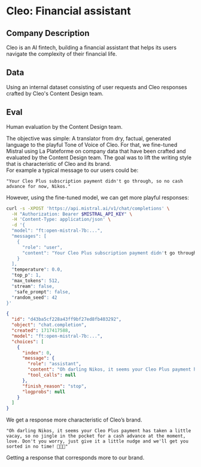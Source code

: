 # Cleo: Financial assistant

## Company Description
Cleo is an AI fintech, building a financial assistant that helps its users navigate the complexity of their financial life.  

## Data
Using an internal dataset consisting of user requests and Cleo responses crafted by Cleo's Content Design team.

## Eval 
Human evaluation by the Content Design team.

The objective was simple: A translator from dry, factual, generated language to the playful Tone of Voice of Cleo.
For that, we fine-tuned Mistral using La Plateforme on company data that have been crafted and evaluated by the Content Design team. The goal was to lift the writing style that is characteristic of Cleo and its brand.  
For example a typical message to our users could be:
```
"Your Cleo Plus subscription payment didn't go through, so no cash advance for now, Nikos."
```
However, using the fine-tuned model, we can get more playful responses:
```bash
curl -s -XPOST 'https://api.mistral.ai/v1/chat/completions' \
  -H "Authorization: Bearer $MISTRAL_API_KEY" \
  -H 'Content-Type: application/json' \
  -d '{
  "model": "ft:open-mistral-7b:...",
  "messages": [
    {
      "role": "user",
      "content": "Your Cleo Plus subscription payment didn't go through, so no cash advance for now, Nikos."
    }
  ],
  "temperature": 0.0,
  "top_p": 1,
  "max_tokens": 512,
  "stream": false,
   "safe_prompt": false,
  "random_seed": 42
}'
```
```json
{
  "id": "d43ba5cf228a43ff9bf27ed8fb403292",
  "object": "chat.completion",
  "created": 1717417588,
  "model": "ft:open-mistral-7b:...",
  "choices": [
    {
      "index": 0,
      "message": {
        "role": "assistant",
        "content": "Oh darling Nikos, it seems your Cleo Plus payment has taken a little vacay, so no jingle in the pocket for a cash advance at the moment, love. Don't you worry, just give it a little nudge and we'll get you sorted in no time! 💃🏼💸",
        "tool_calls": null
      },
      "finish_reason": "stop",
      "logprobs": null
    }
  ]
}
```
We get a response more characteristic of Cleo’s brand.
```
"Oh darling Nikos, it seems your Cleo Plus payment has taken a little vacay, so no jingle in the pocket for a cash advance at the moment, love. Don't you worry, just give it a little nudge and we'll get you sorted in no time! 💃🏼💸"
```

Getting a response that corresponds more to our brand.
